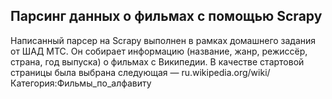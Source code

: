 ## Парсинг данных о фильмах с помощью Scrapy
Написанный парсер на Scrapy выполнен в рамках домашнего задания от ШАД МТС. Он собирает информацию (название, жанр, режиссёр, страна, год выпуска) о фильмах с Википедии. В качестве стартовой страницы была выбрана следующая — ru.wikipedia.org/wiki/Категория:Фильмы_по_алфавиту
